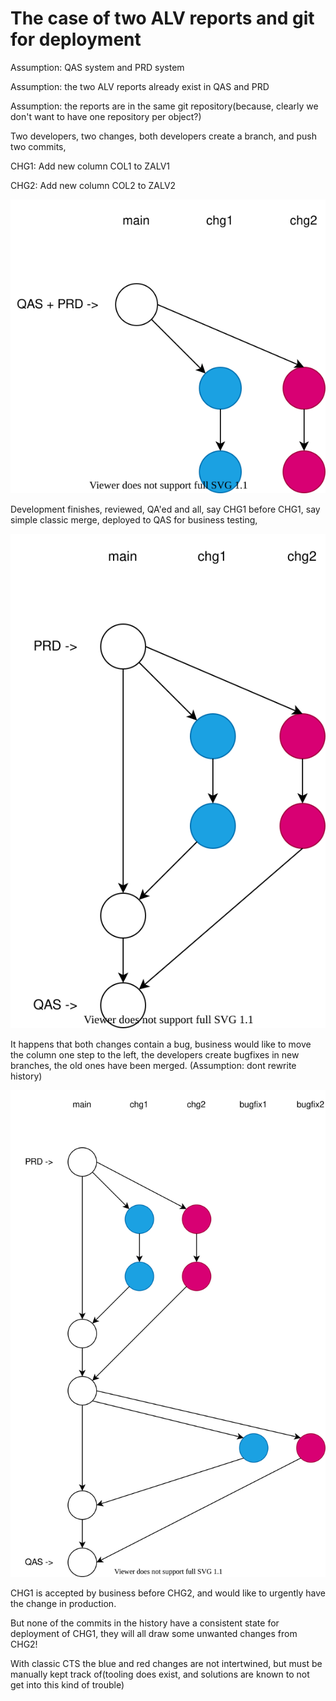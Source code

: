 # The case of two ALV reports and git for deployment

Assumption: QAS system and PRD system

Assumption: the two ALV reports already exist in QAS and PRD

Assumption: the reports are in the same git repository(because, clearly we don't want to have one repository per object?)

Two developers, two changes, both developers create a branch, and push two commits,

CHG1: Add new column COL1 to ZALV1

CHG2: Add new column COL2 to ZALV2

![](commits.drawio.svg)

Development finishes, reviewed, QA'ed and all, say CHG1 before CHG1, say simple classic merge, deployed to QAS for business testing,

![](deployed.drawio.svg)

It happens that both changes contain a bug, business would like to move the column one step to the left, the developers create bugfixes in new branches, the old ones have been merged.
(Assumption: dont rewrite history)

![](bugfixed.drawio.svg)

CHG1 is accepted by business before CHG2, and would like to urgently have the change in production.

But none of the commits in the history have a consistent state for deployment of CHG1, they will all draw some unwanted changes from CHG2!

With classic CTS the blue and red changes are not intertwined, but must be manually kept track of(tooling does exist, and solutions are known to not get into this kind of trouble)
